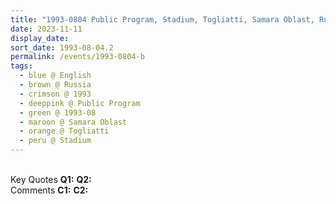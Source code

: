```yaml
---
title: "1993-0804 Public Program, Stadium, Togliatti, Samara Oblast, Russia"
date: 2023-11-11
display_date: 
sort_date: 1993-08-04.2
permalink: /events/1993-0804-b
tags:
  - blue @ English
  - brown @ Russia
  - crimson @ 1993
  - deeppink @ Public Program
  - green @ 1993-08
  - maroon @ Samara Oblast
  - orange @ Togliatti
  - peru @ Stadium
---
```


<br>

<wave-list>
  <list-title color="DarkSeaGreen" width="55">Key Quotes</list-title>
  <list-item color="BlanchedAlmond" width="280"><b>Q1:</b> <i></i></list-item>
  <list-item color="Lavender" width="280"><b>Q2:</b> <i></i></list-item>
</wave-list>

<br>

<wave-list>
  <list-title color="DarkSeaGreen" width="55">Comments</list-title>
  <list-item color="BlanchedAlmond" width="280"><b>C1:</b> <i></i></list-item>
  <list-item color="Lavender" width="280"><b>C2:</b> <i></i></list-item>
</wave-list>